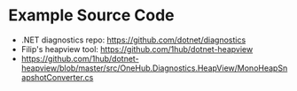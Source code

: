# Example Source Code

* .NET diagnostics repo: https://github.com/dotnet/diagnostics
* Filip's heapview tool: https://github.com/1hub/dotnet-heapview
* https://github.com/1hub/dotnet-heapview/blob/master/src/OneHub.Diagnostics.HeapView/MonoHeapSnapshotConverter.cs
